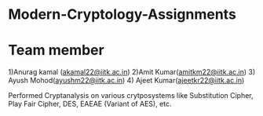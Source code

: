 # Modern-Cryptology-Assignments
# Team member
1)Anurag kamal (akamal22@iitk.ac.in) 
2)Amit Kumar(amitkm22@iitk.ac.in) 
3) Ayush Mohod(ayushm22@iitk.ac.in)
4) Ajeet Kumar(ajeetkr22@iitk.ac.in)

Performed Cryptanalysis on various crytposystems like Substitution Cipher, Play Fair Cipher, DES, EAEAE (Variant of AES), etc.
